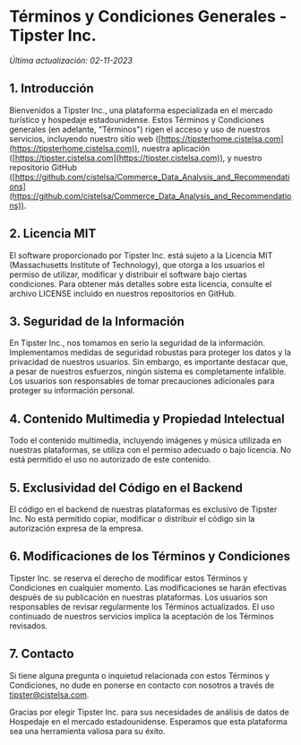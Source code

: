 # Términos y Condiciones Generales - Tipster Inc.

*Última actualización: 02-11-2023*

## 1. Introducción

Bienvenidos a Tipster Inc., una plataforma especializada en el mercado turístico y hospedaje estadounidense. Estos Términos y Condiciones generales (en adelante, "Términos") rigen el acceso y uso de nuestros servicios, incluyendo nuestro sitio web ([https://tipsterhome.cistelsa.com](https://tipsterhome.cistelsa.com)), nuestra aplicación ([https://tipster.cistelsa.com](https://tipster.cistelsa.com)), y nuestro repositorio GitHub ([https://github.com/cistelsa/Commerce_Data_Analysis_and_Recommendations](https://github.com/cistelsa/Commerce_Data_Analysis_and_Recommendations)).

## 2. Licencia MIT

El software proporcionado por Tipster Inc. está sujeto a la Licencia MIT (Massachusetts Institute of Technology), que otorga a los usuarios el permiso de utilizar, modificar y distribuir el software bajo ciertas condiciones. Para obtener más detalles sobre esta licencia, consulte el archivo LICENSE incluido en nuestros repositorios en GitHub.

## 3. Seguridad de la Información

En Tipster Inc., nos tomamos en serio la seguridad de la información. Implementamos medidas de seguridad robustas para proteger los datos y la privacidad de nuestros usuarios. Sin embargo, es importante destacar que, a pesar de nuestros esfuerzos, ningún sistema es completamente infalible. Los usuarios son responsables de tomar precauciones adicionales para proteger su información personal.

## 4. Contenido Multimedia y Propiedad Intelectual

Todo el contenido multimedia, incluyendo imágenes y música utilizada en nuestras plataformas, se utiliza con el permiso adecuado o bajo licencia. No está permitido el uso no autorizado de este contenido.

## 5. Exclusividad del Código en el Backend

El código en el backend de nuestras plataformas es exclusivo de Tipster Inc. No está permitido copiar, modificar o distribuir el código sin la autorización expresa de la empresa.

## 6. Modificaciones de los Términos y Condiciones

Tipster Inc. se reserva el derecho de modificar estos Términos y Condiciones en cualquier momento. Las modificaciones se harán efectivas después de su publicación en nuestras plataformas. Los usuarios son responsables de revisar regularmente los Términos actualizados. El uso continuado de nuestros servicios implica la aceptación de los Términos revisados.

## 7. Contacto

Si tiene alguna pregunta o inquietud relacionada con estos Términos y Condiciones, no dude en ponerse en contacto con nosotros a través de tipster@cistelsa.com.

Gracias por elegir Tipster Inc. para sus necesidades de análisis de datos de Hospedaje en el mercado estadounidense. Esperamos que esta plataforma sea una herramienta valiosa para su éxito.
